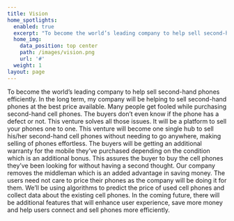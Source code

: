 ```yaml
---
title: Vision
home_spotlights:
  enabled: true
  excerpt: "To become the world’s leading company to help sell second-hand phones efficiently. In the long\r term, my company will be helping to sell second-hand phones at the best price available"
  home_img:
    data_position: top center
    path: /images/vision.png
    url: '#'
  weight: 1
layout: page
---
```

To become the world’s leading company to help sell second-hand phones efficiently. In the long term, my company will be helping to sell second-hand phones at the best price available. Many people get fooled while purchasing second-hand cell phones. The buyers don’t even know if the phone has a defect or not. This venture solves all those issues. It will be a platform to sell your phones one to one. This venture will become one single hub to sell his/her second-hand cell phones without needing to go anywhere, making selling of phones effortless. The buyers will be getting an additional warranty for the mobile they’ve purchased depending on the condition which is an additional bonus. This assures the buyer to buy the cell phones they’ve been looking for without having a second thought. Our company removes the middleman which is an added advantage in saving money. The users need not care to price their phones as the company will be doing it for them. We’ll be using algorithms to predict the price of used cell phones and collect data about the existing cell phones. In the coming future, there will be additional features that will enhance user experience, save more money and help users connect and sell phones more efficiently.
